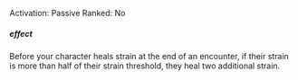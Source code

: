 Activation: Passive
Ranked: No
##### effect
Before your character heals strain at the end of an encounter, if their strain is more than half of their strain threshold, they heal two additional strain.